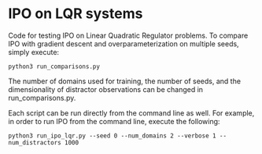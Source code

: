 # IPO on LQR systems

Code for testing IPO on Linear Quadratic Regulator problems. To compare IPO with gradient descent and overparameterization on multiple seeds, simply execute:

```
python3 run_comparisons.py
```

The number of domains used for training, the number of seeds, and the dimensionality of distractor observations can be changed in run_comparisons.py. 

Each script can be run directly from the command line as well. For example, in order to run IPO from the command line, execute the following:

```
python3 run_ipo_lqr.py --seed 0 --num_domains 2 --verbose 1 --num_distractors 1000
```
